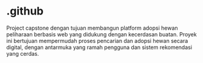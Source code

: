 # .github
Project capstone dengan tujuan membangun platform adopsi hewan peliharaan berbasis web yang didukung dengan kecerdasan buatan. Proyek ini bertujuan mempermudah proses pencarian dan adopsi hewan secara digital, dengan antarmuka yang ramah pengguna dan sistem rekomendasi yang cerdas.
